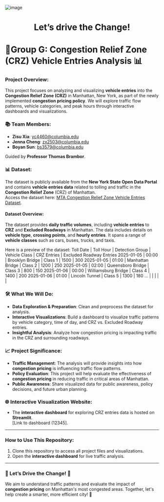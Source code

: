 ![image](https://github.com/user-attachments/assets/c527bde0-6b84-4ebe-baa4-22162af0324f)


# <div align="center"> **Let’s drive the Change!** </div>

# **🚗Group G: Congestion Relief Zone (CRZ) Vehicle Entries Analysis** 📊

### **Project Overview**:
This project focuses on analyzing and visualizing **vehicle entries** into the **Congestion Relief Zone (CRZ)** in Manhattan, New York, as part of the newly implemented **congestion pricing policy**. We will explore traffic flow patterns, vehicle categories, and peak hours through interactive dashboards and visualizations. 

### **📚 Team Members**:  
- **Zisu Xia**: yc4460@columbia.edu  
- **Jenna Cheng**: zx2503@columbia.edu  
- **Boyan Sun**: bs3579@columbia.edu  

Guided by **Professor Thomas Brambor**.

### **📊 Dataset**:
The dataset is publicly available from the **New York State Open Data Portal** and contains **vehicle entries data** related to tolling and traffic in the **Congestion Relief Zone** (CRZ) of Manhattan.  
Access the dataset here: [MTA Congestion Relief Zone Vehicle Entries Dataset](https://data.ny.gov/Transportation/MTA-Congestion-Relief-Zone-Vehicle-Entries-Beginni/t6yz-b64h/about_data).

#### **Dataset Overview**:
The dataset provides **daily traffic volumes**, including **vehicle entries** to **CRZ** and **Excluded Roadways** in Manhattan. The data includes details on **vehicle type**, **crossing points**, and **hourly entries**. It spans a range of **vehicle classes** such as cars, buses, trucks, and taxis.

Here is a preview of the dataset:
Toll Date | Toll Hour | Detection Group | Vehicle Class | CRZ Entries | Excluded Roadway Entries
2025-01-05 | 00:00 | Brooklyn Bridge | Class 1 | 1500 | 300
2025-01-05 | 01:00 | Manhattan Bridge | Class 2 | 1200 | 250
2025-01-05 | 02:00 | Queensboro Bridge | Class 3 | 800 | 150
2025-01-06 | 00:00 | Williamsburg Bridge | Class 4 | 1400 | 200
2025-01-06 | 01:00 | Lincoln Tunnel | Class 5 | 1300 | 180
... |  |  |  |  | 

### **🛠️ What We Will Do**:
- **Data Exploration & Preparation**: Clean and preprocess the dataset for analysis.
- **Interactive Visualizations**: Build a dashboard to visualize traffic patterns by vehicle category, time of day, and CRZ vs. Excluded Roadway entries.
- **Insightful Analysis**: Analyze how congestion pricing is impacting traffic in the CRZ and surrounding roadways.

### **📈 Project Significance**:
- **Traffic Management**: The analysis will provide insights into how **congestion pricing** is influencing traffic flow patterns.
- **Policy Evaluation**: This project will help evaluate the effectiveness of **congestion pricing** in reducing traffic in critical areas of Manhattan.
- **Public Awareness**: Share visualized data for public awareness, policy decisions, and future urban planning.

### **🌐 Interactive Visualization Website**:
- The **interactive dashboard** for exploring CRZ entries data is hosted on **Streamlit**.  
  [Link to dashboard (12345].

---


### How to Use This Repository:
1. Clone this repository to access all project files and visualizations.
2. Open the **interactive dashboard** for live traffic analysis.

---

### 🚀 Let’s Drive the Change! 🚙  
We aim to understand traffic patterns and evaluate the impact of **congestion pricing** on Manhattan's most congested areas. Together, let's help create a smarter, more efficient city! 🌆
